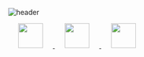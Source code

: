 ![header](https://capsule-render.vercel.app/api?type=waving&height=150&color=timeGradient&text=Hey%20Everyone!%20👋🏼&section=header&reversal=true&textBg=false&fontColor=ffffff&fontAlign=51&animation=twinkling&fontAlignY=50&stroke=111111&strokeWidth=2&rotate=0&fontSize=65&desc=Lets%20Connect%20and%20have%20a%20Chat%20%20💬%20&descAlign=50&descAlignY=100&descSize=38)

<p align = "left">
<a href="https://www.instagram.com/ks_iitjmu/">
  <img height="50" src="https://upload.wikimedia.org/wikipedia/commons/2/28/Instagram_logo.png" hspace = "20"/>
</a>
<a href="https://www.linkedin.com/in/kunal-sharma-iitjammu">
  <img height="50" src="https://upload.wikimedia.org/wikipedia/commons/thumb/8/81/LinkedIn_icon.svg/2048px-LinkedIn_icon.svg.png" hspace = "20"/>
</a>
<a href = "https://codeforces.com/profile/kunal.iit.jmu">
  <img height = "50" src = "https://cdn.iconscout.com/icon/free/png-256/free-code-forces-3628695-3029920.png" hspace = "20"/>
</a>
</p>
